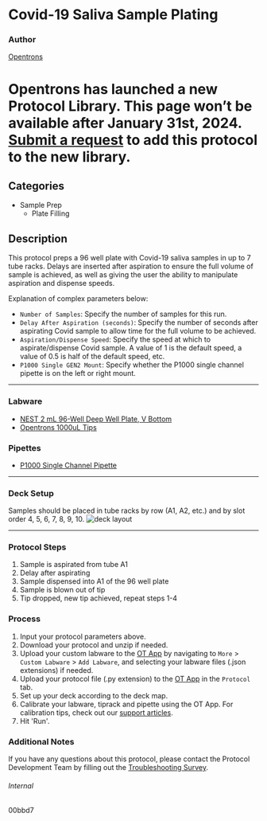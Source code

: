 # Covid-19 Saliva Sample Plating

### Author
[Opentrons](https://opentrons.com/)


# Opentrons has launched a new Protocol Library. This page won’t be available after January 31st, 2024. [Submit a request](https://docs.google.com/forms/d/e/1FAIpQLSdYYp9QCKow4nn0KlCVsMS3HX0eJ0N9O7-erajKvcpT0lWbSg/viewform) to add this protocol to the new library.

## Categories
* Sample Prep
	* Plate Filling

## Description
This protocol preps a 96 well plate with Covid-19 saliva samples in up to 7 tube racks. Delays are inserted after aspiration to ensure the full volume of sample is achieved, as well as giving the user the ability to manipulate aspiration and dispense speeds.

Explanation of complex parameters below:
* `Number of Samples`: Specify the number of samples for this run.
* `Delay After Aspiration (seconds)`: Specify the number of seconds after aspirating Covid sample to allow time for the full volume to be achieved.
* `Aspiration/Dispense Speed`: Specify the speed at which to aspirate/dispense Covid sample. A value of 1 is the default speed, a value of 0.5 is half of the default speed, etc.
* `P1000 Single GEN2 Mount`: Specify whether the P1000 single channel pipette is on the left or right mount.


---


### Labware
* [NEST 2 mL 96-Well Deep Well Plate, V Bottom](https://shop.opentrons.com/collections/lab-plates/products/nest-0-2-ml-96-well-deep-well-plate-v-bottom)
* [Opentrons 1000uL Tips](https://shop.opentrons.com/collections/opentrons-tips/products/opentrons-1000ul-tips)

### Pipettes
* [P1000 Single Channel Pipette](https://shop.opentrons.com/collections/ot-2-robot/products/single-channel-electronic-pipette)

---

### Deck Setup
Samples should be placed in tube racks by row (A1, A2, etc.) and by slot order 4, 5, 6, 7, 8, 9, 10.
![deck layout](https://opentrons-protocol-library-website.s3.amazonaws.com/custom-README-images/00bbd7/Screen+Shot+2021-08-19+at+3.59.32+PM.png)

---

### Protocol Steps
1. Sample is aspirated from tube A1
2. Delay after aspirating
3. Sample dispensed into A1 of the 96 well plate
4. Sample is blown out of tip
5. Tip dropped, new tip achieved, repeat steps 1-4

### Process
1. Input your protocol parameters above.
2. Download your protocol and unzip if needed.
3. Upload your custom labware to the [OT App](https://opentrons.com/ot-app) by navigating to `More` > `Custom Labware` > `Add Labware`, and selecting your labware files (.json extensions) if needed.
4. Upload your protocol file (.py extension) to the [OT App](https://opentrons.com/ot-app) in the `Protocol` tab.
5. Set up your deck according to the deck map.
6. Calibrate your labware, tiprack and pipette using the OT App. For calibration tips, check out our [support articles](https://support.opentrons.com/en/collections/1559720-guide-for-getting-started-with-the-ot-2).
7. Hit 'Run'.

### Additional Notes
If you have any questions about this protocol, please contact the Protocol Development Team by filling out the [Troubleshooting Survey](https://protocol-troubleshooting.paperform.co/).

###### Internal
00bbd7

